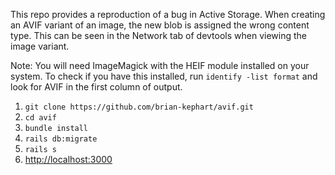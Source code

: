 This repo provides a reproduction of a bug in Active Storage. When creating an AVIF variant of an image, the new blob is assigned the wrong content type. This can be seen in the Network tab of devtools when viewing the image variant.

Note: You will need ImageMagick with the HEIF module installed on your system. To check if you have this installed, run `identify -list format` and look for AVIF in the first column of output.

1. `git clone https://github.com/brian-kephart/avif.git`
1. `cd avif`
1. `bundle install`
1. `rails db:migrate`
1. `rails s`
1. [http://localhost:3000](http://localhost:3000)
